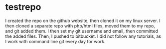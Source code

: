 # testrepo
I created the repo on the github website, then cloned it on my linux server.
I then cloned a separate repo with php/html files, moved them to my repo, and git added them.
I then set my git username and email, then committed the added files. Then, I pushed to bitbucket.
I did not follow any tutorials, as I work with command line git every day for work.
